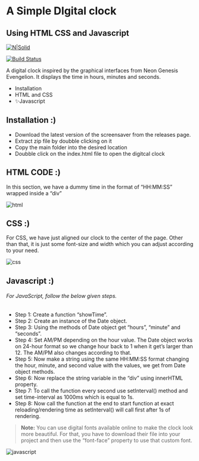 # A Simple DIgital clock
## Using HTML CSS and Javascript

[![N|Solid](https://cldup.com/dTxpPi9lDf.thumb.png)](https://nodesource.com/products/nsolid)

[![Build Status](https://travis-ci.org/joemccann/dillinger.svg?branch=master)](https://travis-ci.org/joemccann/dillinger)

A digital clock  inspired by the graphical interfaces from Neon Genesis Evengelion.
It displays the time in hours, minutes and seconds.

- Installation
- HTML and CSS
- ✨Javascript

## Installation :)

- Download the latest version of the screensaver from the releases page.
- Extract zip file by doubble clicking on it
- Copy the main folder into the desired location
- Doubble click on the index.html file to open the digitcal clock


## HTML CODE :)
In this section, we have a dummy time in the format of “HH:MM:SS” wrapped inside a “div” 


![html](https://user-images.githubusercontent.com/95465072/175477133-54b5ffd4-8af1-48d2-a87d-96225aac7b17.png)




## CSS :)

For CSS, we have just aligned our clock to the center of the page. Other than that, it is just some font-size and width which you can adjust according to your need. 

![css](https://user-images.githubusercontent.com/95465072/175477251-f76e3e50-7afa-4f7a-82d8-0d864e0b7388.png)


## Javascript :)

###### For JavaScript, follow the below given steps.

- Step 1: Create a function “showTime”.
- Step 2: Create an instance of the Date object.
- Step 3: Using the methods of Date object get “hours”, “minute” and “seconds”.
- Step 4: Set AM/PM depending on the hour value. The Date object works on 24-hour format so we change hour back to 1 when it get’s larger than 12. The AM/PM also changes according to that.
- Step 5: Now make a string using the same HH:MM:SS format changing the hour, minute, and second value with the values, we get from Date object methods.
- Step 6: Now replace the string variable in the “div” using innerHTML property.
- Step 7: To call the function every second use setInterval() method and set time-interval as 1000ms which is equal to 1s.
- Step 8: Now call the function at the end to start function at exact reloading/rendering time as setInterval() will call first after 1s of rendering.





> **Note:** You can use digital fonts available online to make the clock look more beautiful. For that, you have to download their file into your project and then use the “font-face” property to use that custom font.
 

![javascript](https://user-images.githubusercontent.com/95465072/175477273-58cd7fcc-9a2c-475b-9ed1-a0752151c457.png)

